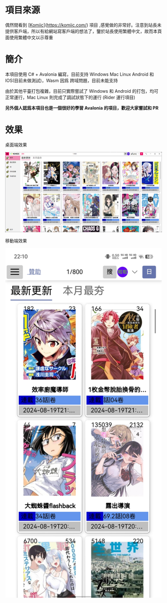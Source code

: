 
# 項目來源

偶然間看到 [[Komiic](http://komiic.com)](https://komiic.com/) 項目 ,感覺做的非常好。注意到站長未提供客戶端，所以有給網站寫客戶端的想法了，鑒於站長使用繁體中文，故而本頁面使用繁體中文以示尊重

# 簡介
本項目使用 C# + Avalonia 編寫，目前支持 Windows Mac Linux Android 和 IOS(目前未做測試)，Wasm 因爲 跨域問題，目前未能支持

由於其他平臺打包複雜，目前只實際嘗試了 Windows 和 Android 的打包，均可正常運行，Mac Linux 則完成了調試狀態下的運行 (Rider 運行項目)

**另外個人認爲本項目也是一個很好的學習 Avalonia 的項目，歡迎大家嘗試和 PR**

# 效果

桌面端效果

<img width="600px" src="https://github.com/afunc233/Komiic/blob/master/Images/desktop.png" alt="桌面端效果" />

移動端效果

<img width="600px" src="https://github.com/afunc233/Komiic/blob/master/Images/mobile.jpg" alt="移動端效果" />
